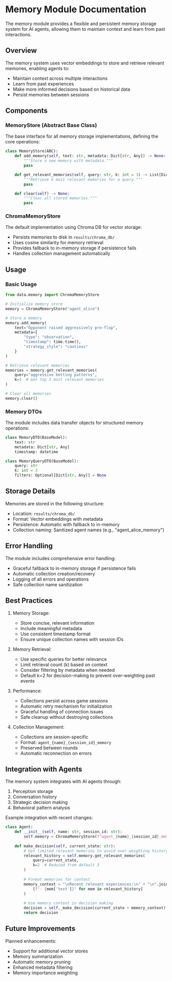 # Memory Module Documentation

The memory module provides a flexible and persistent memory storage system for AI agents, allowing them to maintain context and learn from past interactions.

## Overview

The memory system uses vector embeddings to store and retrieve relevant memories, enabling agents to:
- Maintain context across multiple interactions
- Learn from past experiences
- Make more informed decisions based on historical data
- Persist memories between sessions

## Components

### MemoryStore (Abstract Base Class)

The base interface for all memory storage implementations, defining the core operations:

```python
class MemoryStore(ABC):
    def add_memory(self, text: str, metadata: Dict[str, Any]) -> None:
        """Store a new memory with metadata."""
        pass

    def get_relevant_memories(self, query: str, k: int = 3) -> List[Dict[str, Any]]:
        """Retrieve k most relevant memories for a query."""
        pass

    def clear(self) -> None:
        """Clear all stored memories."""
        pass
```

### ChromaMemoryStore

The default implementation using Chroma DB for vector storage:

- Persists memories to disk in `results/chroma_db/`
- Uses cosine similarity for memory retrieval
- Provides fallback to in-memory storage if persistence fails
- Handles collection management automatically

## Usage

### Basic Usage

```python
from data.memory import ChromaMemoryStore

# Initialize memory store
memory = ChromaMemoryStore("agent_alice")

# Store a memory
memory.add_memory(
    text="Opponent raised aggressively pre-flop",
    metadata={
        "type": "observation",
        "timestamp": time.time(),
        "strategy_style": "cautious"
    }
)

# Retrieve relevant memories
memories = memory.get_relevant_memories(
    query="aggressive betting patterns",
    k=3  # Get top 3 most relevant memories
)

# Clear all memories
memory.clear()
```

### Memory DTOs

The module includes data transfer objects for structured memory operations:

```python
class MemoryDTO(BaseModel):
    text: str
    metadata: Dict[str, Any]
    timestamp: datetime

class MemoryQueryDTO(BaseModel):
    query: str
    k: int = 3
    filters: Optional[Dict[str, Any]] = None
```

## Storage Details

Memories are stored in the following structure:
- Location: `results/chroma_db/`
- Format: Vector embeddings with metadata
- Persistence: Automatic with fallback to in-memory
- Collection naming: Sanitized agent names (e.g., "agent_alice_memory")

## Error Handling

The module includes comprehensive error handling:
- Graceful fallback to in-memory storage if persistence fails
- Automatic collection creation/recovery
- Logging of all errors and operations
- Safe collection name sanitization

## Best Practices

1. Memory Storage:
   - Store concise, relevant information
   - Include meaningful metadata
   - Use consistent timestamp format
   - Ensure unique collection names with session IDs

2. Memory Retrieval:
   - Use specific queries for better relevance
   - Limit retrieval count (k) based on context
   - Consider filtering by metadata when needed
   - Default k=2 for decision-making to prevent over-weighting past events

3. Performance:
   - Collections persist across game sessions
   - Automatic retry mechanism for initialization
   - Graceful handling of connection issues
   - Safe cleanup without destroying collections

4. Collection Management:
   - Collections are session-specific
   - Format: `agent_{name}_{session_id}_memory`
   - Preserved between rounds
   - Automatic reconnection on errors

## Integration with Agents

The memory system integrates with AI agents through:
1. Perception storage
2. Conversation history
3. Strategic decision making
4. Behavioral pattern analysis

Example integration with recent changes:

```python
class Agent:
    def __init__(self, name: str, session_id: str):
        self.memory = ChromaMemoryStore(f"agent_{name}_{session_id}_memory")
        
    def make_decision(self, current_state: str):
        # Get limited relevant memories to avoid over-weighting history
        relevant_history = self.memory.get_relevant_memories(
            query=current_state,
            k=2  # Reduced from default 3
        )
        
        # Format memories for context
        memory_context = "\nRecent relevant experiences:\n" + "\n".join(
            [f"- {mem['text']}" for mem in relevant_history]
        )
        
        # Use memory context in decision making
        decision = self._make_decision(current_state + memory_context)
        return decision
```

## Future Improvements

Planned enhancements:
- Support for additional vector stores
- Memory summarization
- Automatic memory pruning
- Enhanced metadata filtering
- Memory importance weighting
